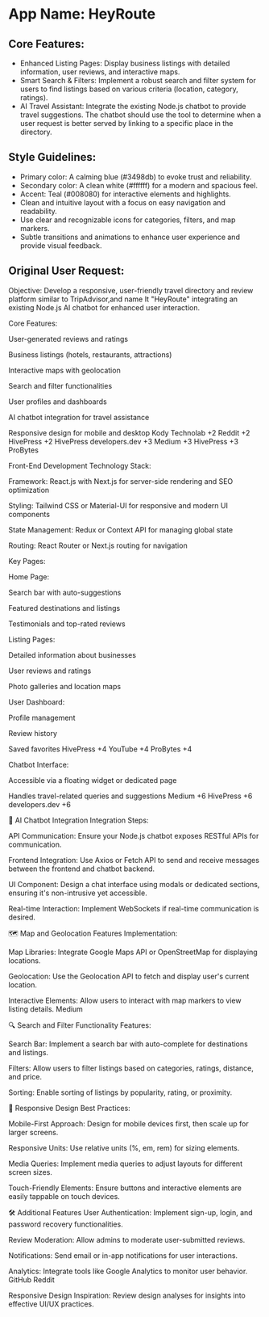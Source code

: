 # **App Name**: HeyRoute

## Core Features:

- Enhanced Listing Pages: Display business listings with detailed information, user reviews, and interactive maps.
- Smart Search & Filters: Implement a robust search and filter system for users to find listings based on various criteria (location, category, ratings).
- AI Travel Assistant: Integrate the existing Node.js chatbot to provide travel suggestions. The chatbot should use the tool to determine when a user request is better served by linking to a specific place in the directory.

## Style Guidelines:

- Primary color: A calming blue (#3498db) to evoke trust and reliability.
- Secondary color: A clean white (#ffffff) for a modern and spacious feel.
- Accent: Teal (#008080) for interactive elements and highlights.
- Clean and intuitive layout with a focus on easy navigation and readability.
- Use clear and recognizable icons for categories, filters, and map markers.
- Subtle transitions and animations to enhance user experience and provide visual feedback.

## Original User Request:
Objective: Develop a responsive, user-friendly travel directory and review platform similar to TripAdvisor,and name It "HeyRoute" integrating an existing Node.js AI chatbot for enhanced user interaction.​

Core Features:

User-generated reviews and ratings

Business listings (hotels, restaurants, attractions)

Interactive maps with geolocation

Search and filter functionalities

User profiles and dashboards

AI chatbot integration for travel assistance

Responsive design for mobile and desktop​
Kody Technolab
+2
Reddit
+2
HivePress
+2
HivePress
developers.dev
+3
Medium
+3
HivePress
+3
ProBytes


Front-End Development
Technology Stack:

Framework: React.js with Next.js for server-side rendering and SEO optimization

Styling: Tailwind CSS or Material-UI for responsive and modern UI components

State Management: Redux or Context API for managing global state

Routing: React Router or Next.js routing for navigation​

Key Pages:

Home Page:

Search bar with auto-suggestions

Featured destinations and listings

Testimonials and top-rated reviews​

Listing Pages:

Detailed information about businesses

User reviews and ratings

Photo galleries and location maps​

User Dashboard:

Profile management

Review history

Saved favorites​
HivePress
+4
YouTube
+4
ProBytes
+4

Chatbot Interface:

Accessible via a floating widget or dedicated page

Handles travel-related queries and suggestions​
Medium
+6
HivePress
+6
developers.dev
+6

🧠 AI Chatbot Integration
Integration Steps:

API Communication: Ensure your Node.js chatbot exposes RESTful APIs for communication.

Frontend Integration: Use Axios or Fetch API to send and receive messages between the frontend and chatbot backend.

UI Component: Design a chat interface using modals or dedicated sections, ensuring it's non-intrusive yet accessible.

Real-time Interaction: Implement WebSockets if real-time communication is desired.​

🗺️ Map and Geolocation Features
Implementation:

Map Libraries: Integrate Google Maps API or OpenStreetMap for displaying locations.

Geolocation: Use the Geolocation API to fetch and display user's current location.

Interactive Elements: Allow users to interact with map markers to view listing details.​
Medium

🔍 Search and Filter Functionality
Features:

Search Bar: Implement a search bar with auto-complete for destinations and listings.

Filters: Allow users to filter listings based on categories, ratings, distance, and price.

Sorting: Enable sorting of listings by popularity, rating, or proximity.​

📱 Responsive Design
Best Practices:

Mobile-First Approach: Design for mobile devices first, then scale up for larger screens.

Responsive Units: Use relative units (%, em, rem) for sizing elements.

Media Queries: Implement media queries to adjust layouts for different screen sizes.

Touch-Friendly Elements: Ensure buttons and interactive elements are easily tappable on touch devices.​

🛠️ Additional Features
User Authentication: Implement sign-up, login, and password recovery functionalities.

Review Moderation: Allow admins to moderate user-submitted reviews.

Notifications: Send email or in-app notifications for user interactions.

Analytics: Integrate tools like Google Analytics to monitor user behavior.​
GitHub
Reddit






Responsive Design Inspiration: Review design analyses for insights into effective UI/UX practices.
  